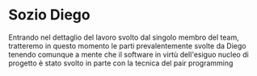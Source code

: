 # Sozio Diego

Entrando nel dettaglio del lavoro svolto dal singolo membro del team, tratteremo in questo momento le parti prevalentemente svolte da Diego tenendo comunque a mente che il software in virtù dell'esiguo nucleo di progetto è stato svolto in parte con la tecnica del pair programming 
